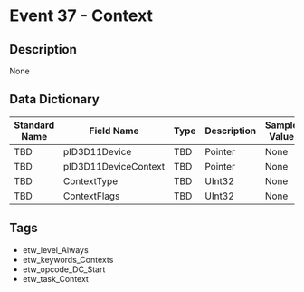 # Event 37 - Context

## Description
None

## Data Dictionary
|Standard Name|Field Name|Type|Description|Sample Value|
|---|---|---|---|---|
|TBD|pID3D11Device|TBD|Pointer|None|None|
|TBD|pID3D11DeviceContext|TBD|Pointer|None|None|
|TBD|ContextType|TBD|UInt32|None|None|
|TBD|ContextFlags|TBD|UInt32|None|None|

## Tags
* etw_level_Always
* etw_keywords_Contexts
* etw_opcode_DC_Start
* etw_task_Context